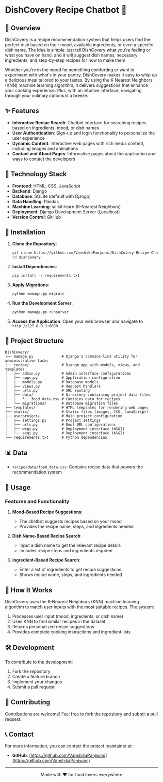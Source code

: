 # DishCovery Recipe Chatbot 🍳

## 📖 Overview

DishCovery is a recipe recommendation system that helps users find the perfect dish based on their mood, available ingredients, or even a specific dish name. The idea is simple: just tell DishCovery what you're feeling or what you have on hand, and it will suggest dish names, necessary ingredients, and step-by-step recipes for how to make them.

Whether you're in the mood for something comforting or want to experiment with what's in your pantry, DishCovery makes it easy to whip up a delicious meal tailored to your tastes. By using the K-Nearest Neighbors (KNN) machine learning algorithm, it delivers suggestions that enhance your cooking experience. Plus, with an intuitive interface, navigating through your culinary options is a breeze.

## ✨ Features

- **Interactive Recipe Search**: Chatbot interface for searching recipes based on ingredients, mood, or dish names
- **User Authentication**: Sign-up and login functionality to personalize the user experience
- **Dynamic Content**: Interactive web pages with rich media content, including images and animations
- **Contact and About Pages**: Informative pages about the application and ways to contact the developers

## 🚀 Technology Stack

- **Frontend**: HTML, CSS, JavaScript
- **Backend**: Django
- **Database**: SQLite (default with Django)
- **Data Handling**: Pandas
- **Machine Learning**: scikit-learn (K-Nearest Neighbors)
- **Deployment**: Django Development Server (Localhost)
- **Version Control**: GitHub

## 🔧 Installation

1. **Clone the Repository**:
   ```bash
   git clone https://github.com/VanshikaPanjwani/DishCovery-Recipe-Chatbot.git
   cd DishCovery
   ```

2. **Install Dependencies**:
   ```bash
   pip install -r requirements.txt
   ```

3. **Apply Migrations**:
   ```bash
   python manage.py migrate
   ```

4. **Run the Development Server**:
   ```bash
   python manage.py runserver
   ```

5. **Access the Application**: 
   Open your web browser and navigate to `http://127.0.0.1:8000`

## 📁 Project Structure

```
DishCovery/
├── manage.py             # Django's command-line utility for administrative tasks
├── recipe/               # Django app with models, views, and templates
│   ├── admin.py          # Admin interface configurations
│   ├── apps.py           # Application configuration
│   ├── models.py         # Database models
│   ├── views.py          # Request handlers
│   ├── urls.py           # URL routing
│   ├── data/             # Directory containing project data files
│   │   └── food_data.csv # Contains data for recipes
│   └── migrations/       # Database migration files
├── templates/            # HTML templates for rendering web pages
├── static/               # Static files (images, CSS, JavaScript)
├── userproject/          # Main project configuration
│   ├── settings.py       # Project settings
│   ├── urls.py           # Root URL configurations
│   ├── wsgi.py           # Deployment interface (WSGI)
│   └── asgi.py           # Deployment interface (ASGI)
└── requirements.txt      # Python dependencies
```

## 📊 Data

- `recipe/data/food_data.csv`: Contains recipe data that powers the recommendation system

## 💬 Usage

### Features and Functionality

1. **Mood-Based Recipe Suggestions**: 
   - The chatbot suggests recipes based on your mood
   - Provides the recipe name, steps, and ingredients needed

2. **Dish Name-Based Recipe Search**: 
   - Input a dish name to get the relevant recipe details
   - Includes recipe steps and ingredients required

3. **Ingredient-Based Recipe Search**: 
   - Enter a list of ingredients to get recipe suggestions
   - Shows recipe name, steps, and ingredients needed

## 🧠 How It Works

DishCovery uses the K-Nearest Neighbors (KNN) machine learning algorithm to match user inputs with the most suitable recipes. The system:

1. Processes user input (mood, ingredients, or dish name)
2. Uses KNN to find similar recipes in the dataset
3. Returns personalized recipe suggestions
4. Provides complete cooking instructions and ingredient lists

## 🛠️ Development

To contribute to the development:

1. Fork the repository
2. Create a feature branch
3. Implement your changes
4. Submit a pull request

## 🤝 Contributing

Contributions are welcome! Feel free to fork the repository and submit a pull request.

## 📞 Contact

For more information, you can contact the project maintainer at:

- **GitHub**: [https://github.com/VanshikaPanjwani](https://github.com/VanshikaPanjwani)

---

<p align="center">Made with ❤️ for food lovers everywhere</p>
